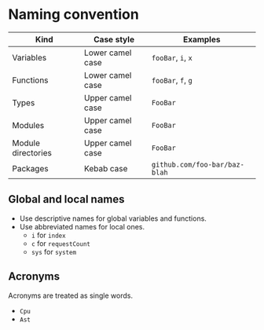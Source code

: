 # Naming convention

| Kind               | Case style       | Examples                      |
| ------------------ | ---------------- | ----------------------------- |
| Variables          | Lower camel case | `fooBar`, `i`, `x`            |
| Functions          | Lower camel case | `fooBar`, `f`, `g`            |
| Types              | Upper camel case | `FooBar`                      |
| Modules            | Upper camel case | `FooBar`                      |
| Module directories | Upper camel case | `FooBar`                      |
| Packages           | Kebab case       | `github.com/foo-bar/baz-blah` |

## Global and local names

- Use descriptive names for global variables and functions.
- Use abbreviated names for local ones.
  - `i` for `index`
  - `c` for `requestCount`
  - `sys` for `system`

## Acronyms

Acronyms are treated as single words.

- `Cpu`
- `Ast`
